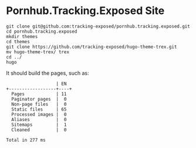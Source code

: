Pornhub.Tracking.Exposed Site
=============================

```
git clone git@github.com:tracking-exposed/pornhub.tracking.exposed.git 
cd pornhub.tracking.exposed
mkdir themes
cd themes
git clone https://github.com/tracking-exposed/hugo-theme-trex.git
mv hugo-theme-trex/ trex
cd ../
hugo
```

It should build the pages, such as:

```
                   | EN
+------------------+----+
  Pages            | 11
  Paginator pages  |  0
  Non-page files   |  0
  Static files     | 65
  Processed images |  0
  Aliases          |  0
  Sitemaps         |  1
  Cleaned          |  0

Total in 277 ms
```

